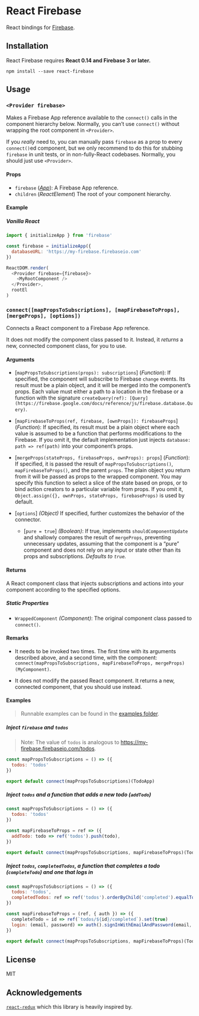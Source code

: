 React Firebase
==============

React bindings for [Firebase](https://firebase.google.com).

## Installation

React Firebase requires **React 0.14 and Firebase 3 or later.**

```
npm install --save react-firebase
```

## Usage

### `<Provider firebase>`

Makes a Firebase App reference available to the `connect()` calls in the component hierarchy below. Normally, you can’t use `connect()` without wrapping the root component in `<Provider>`.

If you *really* need to, you can manually pass `firebase` as a prop to every `connect()`ed component, but we only recommend to do this for stubbing `firebase` in unit tests, or in non-fully-React codebases. Normally, you should just use `<Provider>`.

#### Props

* `firebase` (*[App](https://firebase.google.com/docs/reference/js/firebase.app.App)*): A Firebase App reference.
* `children` (*ReactElement*) The root of your component hierarchy.

#### Example

##### Vanilla React

```js
import { initializeApp } from 'firebase'

const firebase = initializeApp({
  databaseURL: 'https://my-firebase.firebaseio.com'
})

ReactDOM.render(
  <Provider firebase={firebase}>
    <MyRootComponent />
  </Provider>,
  rootEl
)
```

### `connect([mapPropsToSubscriptions], [mapFirebaseToProps], [mergeProps], [options])`

Connects a React component to a Firebase App reference.

It does not modify the component class passed to it.
Instead, it *returns* a new, connected component class, for you to use.

#### Arguments

* [`mapPropsToSubscriptions(props): subscriptions`] \(*Function*): If specified, the component will subscribe to Firebase `change` events. Its result must be a plain object, and it will be merged into the component’s props. Each value must either a path to a location in the firebase or a function with the signature `createQuery(ref): [Query](https://firebase.google.com/docs/reference/js/firebase.database.Query)`.

* [`mapFirebaseToProps(ref, firebase, [ownProps]): firebaseProps`] \(*Function*): If specified, its result must be a plain object where each value is assumed to be a function that performs modifications to the Firebase. If you omit it, the default implementation just injects `database: path => ref(path)`
into your component’s props.

* [`mergeProps(stateProps, firebaseProps, ownProps): props`] \(*Function*): If specified, it is passed the result of `mapPropsToSubscriptions()`, `mapFirebaseToProps()`, and the parent `props`. The plain object you return from it will be passed as props to the wrapped component. You may specify this function to select a slice of the state based on props, or to bind action creators to a particular variable from props. If you omit it, `Object.assign({}, ownProps, stateProps, firebaseProps)` is used by default.

* [`options`] *(Object)* If specified, further customizes the behavior of the connector.
  * [`pure = true`] *(Boolean)*: If true, implements `shouldComponentUpdate` and shallowly compares the result of `mergeProps`, preventing unnecessary updates, assuming that the component is a “pure” component and does not rely on any input or state other than its props and subscriptions. *Defaults to `true`.*

#### Returns

A React component class that injects subscriptions and actions into your component according to the specified options.

##### Static Properties

* `WrappedComponent` *(Component)*: The original component class passed to `connect()`.

#### Remarks

* It needs to be invoked two times. The first time with its arguments described above, and a second time, with the component: `connect(mapPropsToSubscriptions, mapFirebaseToProps, mergeProps)(MyComponent)`.

* It does not modify the passed React component. It returns a new, connected component, that you should use instead.

#### Examples

> Runnable examples can be found in the [examples folder](examples/).

##### Inject `firebase` and `todos`

  > Note: The value of `todos` is analogous to https://my-firebase.firebaseio.com/todos.

```js
const mapPropsToSubscriptions = () => ({
  todos: 'todos'
})

export default connect(mapPropsToSubscriptions)(TodoApp)
```

#####  Inject `todos` and a function that adds a new todo (`addTodo`)

```js
const mapPropsToSubscriptions = () => ({
  todos: 'todos'
})

const mapFirebaseToProps = ref => ({
  addTodo: todo => ref('todos').push(todo),
})

export default connect(mapPropsToSubscriptions, mapFirebaseToProps)(TodoApp)
```

#####  Inject `todos`, `completedTodos`, a function that completes a todo (`completeTodo`) and one that logs in

```js
const mapPropsToSubscriptions = () => ({
  todos: 'todos',
  completedTodos: ref => ref('todos').orderByChild('completed').equalTo(true),
})

const mapFirebaseToProps = (ref, { auth }) => ({
  completeTodo = id => ref(`todos/${id}/completed`).set(true)
  login: (email, password) => auth().signInWithEmailAndPassword(email, password)
})

export default connect(mapPropsToSubscriptions, mapFirebaseToProps)(TodoApp)
```

## License

MIT

## Acknowledgements

[`react-redux`](https://github.com/reactjs/react-redux) which this library is heavily inspired by.
